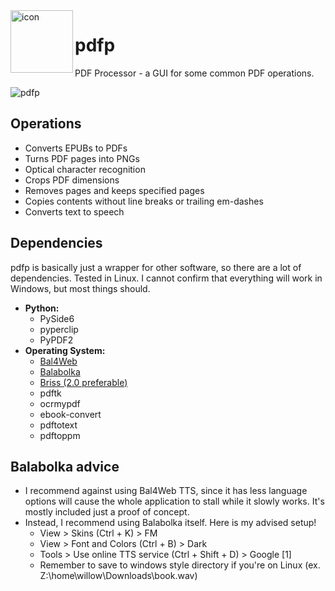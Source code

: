 <img align="left" width="100" height="100" src="https://raw.githubusercontent.com/MellowKyler/pdfp/main/logo.ico" alt="icon">

# pdfp
PDF Processor - a GUI for some common PDF operations.

![pdfp](https://github.com/MellowKyler/pdfp/assets/108599378/cadedac6-8246-4d87-9121-732d6234db19)

## Operations
- Converts EPUBs to PDFs
- Turns PDF pages into PNGs
- Optical character recognition
- Crops PDF dimensions
- Removes pages and keeps specified pages
- Copies contents without line breaks or trailing em-dashes
- Converts text to speech

## Dependencies
pdfp is basically just a wrapper for other software, so there are a lot of dependencies. Tested in Linux. I cannot confirm that everything will work in Windows, but most things should.
- **Python:**
  - PySide6
  - pyperclip
  - PyPDF2
- **Operating System:**
  - [Bal4Web](https://www.cross-plus-a.com/bweb.htm)
  - [Balabolka](https://www.cross-plus-a.com/balabolka.htm)
  - [Briss (2.0 preferable)](https://github.com/mbaeuerle/Briss-2.0)
  - pdftk
  - ocrmypdf
  - ebook-convert
  - pdftotext
  - pdftoppm

## Balabolka advice
- I recommend against using Bal4Web TTS, since it has less language options will cause the whole application to stall while it slowly works. It's mostly included just a proof of concept.
- Instead, I recommend using Balabolka itself. Here is my advised setup!
  - View > Skins (Ctrl + K) > FM 
  - View > Font and Colors (Ctrl + B) > Dark
  - Tools > Use online TTS service (Ctrl + Shift + D) > Google [1]
  - Remember to save to windows style directory if you're on Linux (ex. Z:\home\willow\Downloads\book.wav)

